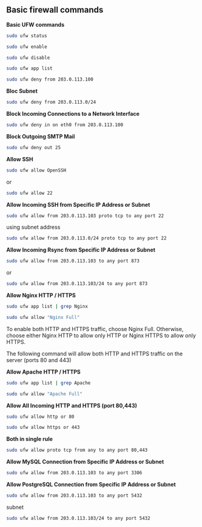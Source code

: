 ## Basic firewall commands

**Basic UFW commands**

```bash
sudo ufw status
```

```bash
sudo ufw enable
```

```bash
sudo ufw disable
```

```bash
sudo ufw app list
```

```bash
sudo ufw deny from 203.0.113.100
```

**Bloc Subnet**

```bash
sudo ufw deny from 203.0.113.0/24
```

**Block Incoming Connections to a Network Interface**

```bash
sudo ufw deny in on eth0 from 203.0.113.100
```

**Block Outgoing SMTP Mail**

```bash
sudo ufw deny out 25
```
**Allow SSH**
```bash
sudo ufw allow OpenSSH
```
or 
```bash
sudo ufw allow 22
```
**Allow Incoming SSH from Specific IP Address or Subnet**
```bash
sudo ufw allow from 203.0.113.103 proto tcp to any port 22
```
using subnet address
```bash
sudo ufw allow from 203.0.113.0/24 proto tcp to any port 22
```
**Allow Incoming Rsync from Specific IP Address or Subnet**
```bash
sudo ufw allow from 203.0.113.103 to any port 873
```
or 
```bash
sudo ufw allow from 203.0.113.103/24 to any port 873
```
**Allow Nginx HTTP / HTTPS**

```bash
sudo ufw app list | grep Nginx
```
```bash
sudo ufw allow "Nginx Full"
```
To enable both HTTP and HTTPS traffic, choose Nginx Full. Otherwise, choose either Nginx HTTP to allow only HTTP or Nginx HTTPS to allow only HTTPS.

The following command will allow both HTTP and HTTPS traffic on the server (ports 80 and 443)

**Allow Apache HTTP / HTTPS**
```bash
sudo ufw app list | grep Apache
```
```bash
sudo ufw allow "Apache Full"
```
**Allow All Incoming HTTP and HTTPS (port 80,443)**
```bash
sudo ufw allow http or 80
```
```bash
sudo ufw allow https or 443
```
**Both in single rule**
```bash
sudo ufw allow proto tcp from any to any port 80,443
```
**Allow MySQL Connection from Specific IP Address or Subnet**
```bash
sudo ufw allow from 203.0.113.103 to any port 3306
```
**Allow PostgreSQL Connection from Specific IP Address or Subnet**
```bash
sudo ufw allow from 203.0.113.103 to any port 5432
```
subnet
```bash
sudo ufw allow from 203.0.113.103/24 to any port 5432
```

